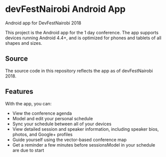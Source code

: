 # devFestNairobi Android App


Android app for DevFestNairobi 2018

This project is the Android app for the 1 day conference. The app supports devices
running Android 4.4+, and is optimized for phones and tablets of all shapes
and sizes.

<h2>Source</h2>

The source code in this repository reflects the app as of devFestNairobi 2018.

<h2>Features</h2>

With the app, you can:

- View the conference agenda 
- Model and edit your personal schedule
- Sync your schedule between all of your devices
- View detailed session and speaker information,
  including speaker bios, photos, and Google+ profiles
- Guide yourself using the vector-based conference map
- Get a reminder a few minutes before sessionsModel in your schedule are due to start



